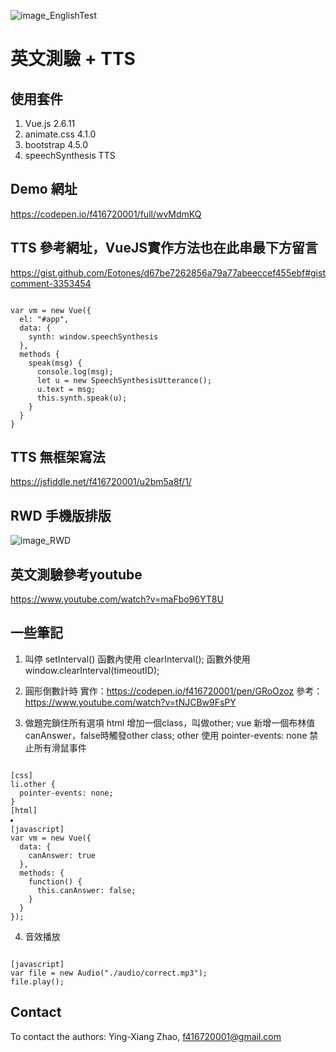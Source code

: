 ![image_EnglishTest](https://github.com/f416720001/EnglishTestWithVueandTTS/blob/master/06252.png)
# 英文測驗 + TTS
## 使用套件
1. Vue.js 2.6.11
2. animate.css 4.1.0
3. bootstrap 4.5.0
4. speechSynthesis TTS

## Demo 網址
https://codepen.io/f416720001/full/wvMdmKQ

## TTS 參考網址，VueJS實作方法也在此串最下方留言
https://gist.github.com/Eotones/d67be7262856a79a77abeeccef455ebf#gistcomment-3353454

<pre><code>
var vm = new Vue({
  el: "#app",
  data: {
    synth: window.speechSynthesis
  },
  methods {
    speak(msg) {
      console.log(msg);
      let u = new SpeechSynthesisUtterance();
      u.text = msg;
      this.synth.speak(u);
    }
  }
}
</code></pre>

## TTS 無框架寫法
https://jsfiddle.net/f416720001/u2bm5a8f/1/

## RWD 手機版排版
![image_RWD](https://github.com/f416720001/EnglishTestWithVueandTTS/blob/master/06253.png)

## 英文測驗參考youtube
https://www.youtube.com/watch?v=maFbo96YT8U

## 一些筆記
1. 叫停 setInterval()
函數內使用 clearInterval();
函數外使用 window.clearInterval(timeoutID);

2. 圓形倒數計時
實作：https://codepen.io/f416720001/pen/GRoOzoz
參考：https://www.youtube.com/watch?v=tNJCBw9FsPY

3. 做題完鎖住所有選項
html 增加一個class，叫做other;
vue 新增一個布林值 canAnswer，false時觸發other class;
other 使用 pointer-events: none 禁止所有滑鼠事件
<pre><code>
[css]
li.other {
  pointer-events: none;
}
[html]
<li
   v-for="option in options"
   @click.once="check(option)"
   :class="{ correct: status == '正確' && option.correct, error: status == '錯誤' && option.english == choosed.english, other: canAnswer == false}"
>
[javascript]
var vm = new Vue({
  data: {
    canAnswer: true
  },
  methods: {
    function() {
      this.canAnswer: false;
    }
  }
});
</code></pre>

4. 音效播放
<pre><code>
[javascript]
var file = new Audio("./audio/correct.mp3");
file.play();
</code></pre>

## Contact
To contact the authors:
Ying-Xiang Zhao, f416720001@gmail.com
